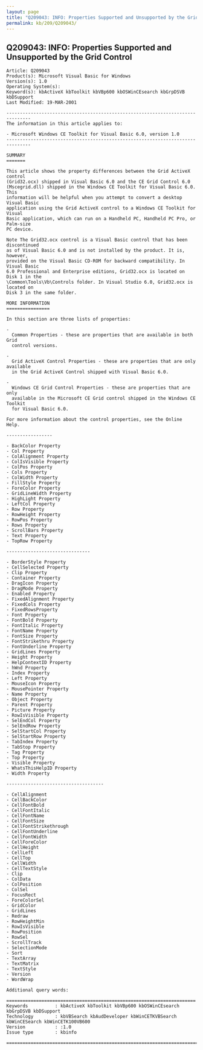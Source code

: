 ```yaml
---
layout: page
title: "Q209043: INFO: Properties Supported and Unsupported by the Grid Control"
permalink: kb/209/Q209043/
---
```


## Q209043: INFO: Properties Supported and Unsupported by the Grid Control

	Article: Q209043
	Product(s): Microsoft Visual Basic for Windows
	Version(s): 1.0
	Operating System(s): 
	Keyword(s): kbActiveX kbToolkit kbVBp600 kbOSWinCEsearch kbGrpDSVB kbDSupport
	Last Modified: 19-MAR-2001
	
	-------------------------------------------------------------------------------
	The information in this article applies to:
	
	- Microsoft Windows CE Toolkit for Visual Basic 6.0, version 1.0 
	-------------------------------------------------------------------------------
	
	SUMMARY
	=======
	
	This article shows the property differences between the Grid ActiveX control
	(Grid32.ocx) shipped in Visual Basic 6.0 and the CE Grid Control 6.0
	(Mscegrid.dll) shipped in the Windows CE Toolkit for Visual Basic 6.0. This
	information will be helpful when you attempt to convert a desktop Visual Basic
	application using the Grid ActiveX control to a Windows CE Toolkit for Visual
	Basic application, which can run on a Handheld PC, Handheld PC Pro, or Palm-size
	PC device.
	
	Note The Grid32.ocx control is a Visual Basic control that has been discontinued
	as of Visual Basic 6.0 and is not installed by the product. It is, however,
	provided on the Visual Basic CD-ROM for backward compatibility. In Visual Basic
	6.0 Professional and Enterprise editions, Grid32.ocx is located on Disk 1 in the
	\Common\Tools\Vb\Controls folder. In Visual Studio 6.0, Grid32.ocx is located on
	Disk 3 in the same folder.
	
	MORE INFORMATION
	================
	
	In this section are three lists of properties:
	
	- 
	  Common Properties - these are properties that are available in both Grid
	  control versions.
	
	- 
	  Grid ActiveX Control Properties - these are properties that are only available
	  in the Grid ActiveX Control shipped with Visual Basic 6.0.
	
	- 
	  Windows CE Grid Control Properties - these are properties that are only
	  available in the Microsoft CE Grid control shipped in the Windows CE Toolkit
	  for Visual Basic 6.0.
	
	For more information about the control properties, see the Online Help.
	
	-----------------
	
	- BackColor Property
	- Col Property
	- ColAlignment Property
	- ColIsVisible Property
	- ColPos Property
	- Cols Property
	- ColWidth Property
	- FillStyle Property
	- ForeColor Property
	- GridLineWidth Property
	- HighLight Property
	- LeftCol Property
	- Row Property
	- RowHeight Property
	- RowPos Property
	- Rows Property
	- ScrollBars Property
	- Text Property
	- TopRow Property
	
	-------------------------------
	
	- BorderStyle Property
	- CellSelected Property
	- Clip Property
	- Container Property
	- DragIcon Property
	- DragMode Property
	- Enabled Property
	- FixedAlignment Property
	- FixedCols Property
	- FixedRowsProperty
	- Font Property
	- FontBold Property
	- FontItalic Property
	- FontName Property
	- FontSize Property
	- FontStrikethru Property
	- FontUnderline Property
	- GridLines Property
	- Height Property
	- HelpContextID Property
	- hWnd Property
	- Index Property
	- Left Property
	- MouseIcon Property
	- MousePointer Property
	- Name Property
	- Object Property
	- Parent Property
	- Picture Property
	- RowIsVisible Property
	- SelEndCol Property
	- SelEndRow Property
	- SelStartCol Property
	- SelStartRow Property
	- TabIndex Property
	- TabStop Property
	- Tag Property
	- Top Property
	- Visible Property
	- WhatsThisHelpID Property
	- Width Property
	
	------------------------------------
	
	- CellAlignment
	- CellBackColor
	- CellFontBold
	- CellFontItalic
	- CellFontName
	- CellFontSize
	- CellFontStrikethrough
	- CellFontUnderline
	- CellFontWidth
	- CellForeColor
	- CellHeight
	- CellLeft
	- CellTop
	- CellWidth
	- CellTextStyle
	- Clip
	- ColData
	- ColPosition
	- ColSel
	- FocusRect
	- ForeColorSel
	- GridColor
	- GridLines
	- Redraw
	- RowHeightMin
	- RowIsVisible
	- RowPosition
	- RowSel
	- ScrollTrack
	- SelectionMode
	- Sort
	- TextArray
	- TextMatrix
	- TextStyle
	- Version
	- WordWrap
	
	Additional query words:
	
	======================================================================
	Keywords          : kbActiveX kbToolkit kbVBp600 kbOSWinCEsearch kbGrpDSVB kbDSupport 
	Technology        : kbVBSearch kbAudDeveloper kbWinCETKVBSearch kbWinCESearch kbWinCETK100VB600
	Version           : :1.0
	Issue type        : kbinfo
	
	=============================================================================
	
